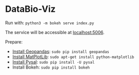# DataBio-Viz

Run with: `python3 -m bokeh serve index.py`

The service will be accessible at [localhost:5006](localhost:5006).

Prepare: 

* [Install Geopandas](http://geopandas.org/): `sudo pip install geopandas`
* [Install MatPlotLib](https://matplotlib.org/): `sudo apt-get install python-matplotlib`
* [Install Pysal](http://pysal.readthedocs.io/en/latest/index.html): `sudo pip install -U pysal`
* Install Bokeh: `sudo pip install bokeh`